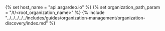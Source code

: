 {% set host_name = "api.asgardeo.io" %}
{% set organization_path_param = "/t/<root_organization_name>"  %}
{% include "../../../../../includes/guides/organization-management/organization-discovery/index.md" %}

